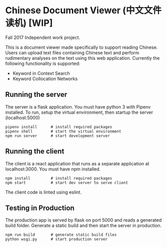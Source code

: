 # Chinese Document Viewer (中文文件读机) [WIP]

Fall 2017 Independent work project.

This is a document viewer made specifically to support reading Chinese.  Users can upload text files containing Chinese text and perform rudimentary analyses on the text using this web application.  Currently the following functionality is supported:
- Keyword in Context Search
- Keyword Collocation Networks

## Running the server
The server is a flask application.  You must have python 3 with Pipenv installed. To run, setup the virtual environment, then startup the server (localhost:5000)
```
pipenv install      # install required packages
pipenv shell        # start the virtual environment
npm run server      # start development server
```


## Running the client
The client is a react application that runs as a separate application at localhost:3000.  You must have npm installed.
```
npm install         # install required packages
npm start           # start dev server to serve client
```

The client code is linted using eslint.

## Testing in Production
The production app is served by flask on port 5000 and reads a generated build folder.  Generate a static build and then start the server in production.
```
npm run build       # generate static build files
python wsgi.py      # start production server
```
